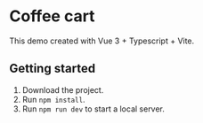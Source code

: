 # Coffee cart

This demo created with Vue 3 + Typescript + Vite.

## Getting started

1. Download the project.
2. Run `npm install`.
3. Run `npm run dev` to start a local server.
